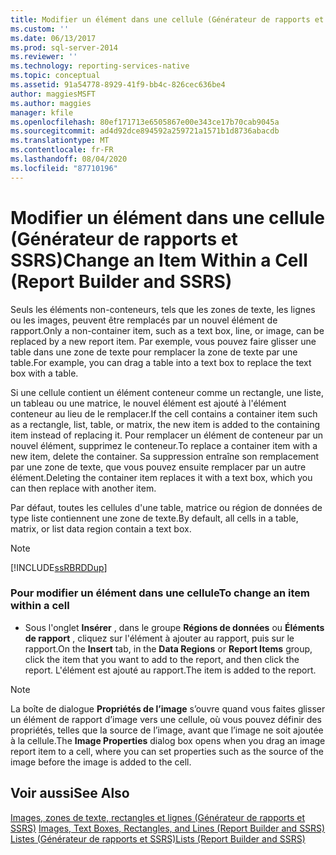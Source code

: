 ```yaml
---
title: Modifier un élément dans une cellule (Générateur de rapports et SSRS) | Microsoft Docs
ms.custom: ''
ms.date: 06/13/2017
ms.prod: sql-server-2014
ms.reviewer: ''
ms.technology: reporting-services-native
ms.topic: conceptual
ms.assetid: 91a54778-8929-41f9-bb4c-826cec636be4
author: maggiesMSFT
ms.author: maggies
manager: kfile
ms.openlocfilehash: 80ef171713e6505867e00e343ce17b70cab9045a
ms.sourcegitcommit: ad4d92dce894592a259721a1571b1d8736abacdb
ms.translationtype: MT
ms.contentlocale: fr-FR
ms.lasthandoff: 08/04/2020
ms.locfileid: "87710196"
---
```

# <a name="change-an-item-within-a-cell-report-builder-and-ssrs"></a><span data-ttu-id="5a950-102">Modifier un élément dans une cellule (Générateur de rapports et SSRS)</span><span class="sxs-lookup"><span data-stu-id="5a950-102">Change an Item Within a Cell (Report Builder and SSRS)</span></span>
  <span data-ttu-id="5a950-103">Seuls les éléments non-conteneurs, tels que les zones de texte, les lignes ou les images, peuvent être remplacés par un nouvel élément de rapport.</span><span class="sxs-lookup"><span data-stu-id="5a950-103">Only a non-container item, such as a text box, line, or image, can be replaced by a new report item.</span></span> <span data-ttu-id="5a950-104">Par exemple, vous pouvez faire glisser une table dans une zone de texte pour remplacer la zone de texte par une table.</span><span class="sxs-lookup"><span data-stu-id="5a950-104">For example, you can drag a table into a text box to replace the text box with a table.</span></span>  
  
 <span data-ttu-id="5a950-105">Si une cellule contient un élément conteneur comme un rectangle, une liste, un tableau ou une matrice, le nouvel élément est ajouté à l'élément conteneur au lieu de le remplacer.</span><span class="sxs-lookup"><span data-stu-id="5a950-105">If the cell contains a container item such as a rectangle, list, table, or matrix, the new item is added to the containing item instead of replacing it.</span></span> <span data-ttu-id="5a950-106">Pour remplacer un élément de conteneur par un nouvel élément, supprimez le conteneur.</span><span class="sxs-lookup"><span data-stu-id="5a950-106">To replace a container item with a new item, delete the container.</span></span> <span data-ttu-id="5a950-107">Sa suppression entraîne son remplacement par une zone de texte, que vous pouvez ensuite remplacer par un autre élément.</span><span class="sxs-lookup"><span data-stu-id="5a950-107">Deleting the container item replaces it with a text box, which you can then replace with another item.</span></span>  
  
 <span data-ttu-id="5a950-108">Par défaut, toutes les cellules d'une table, matrice ou région de données de type liste contiennent une zone de texte.</span><span class="sxs-lookup"><span data-stu-id="5a950-108">By default, all cells in a table, matrix, or list data region contain a text box.</span></span>  
  
> [!NOTE]  
>  [!INCLUDE[ssRBRDDup](../../includes/ssrbrddup-md.md)]  
  
### <a name="to-change-an-item-within-a-cell"></a><span data-ttu-id="5a950-109">Pour modifier un élément dans une cellule</span><span class="sxs-lookup"><span data-stu-id="5a950-109">To change an item within a cell</span></span>  
  
-   <span data-ttu-id="5a950-110">Sous l'onglet **Insérer** , dans le groupe **Régions de données** ou **Éléments de rapport** , cliquez sur l'élément à ajouter au rapport, puis sur le rapport.</span><span class="sxs-lookup"><span data-stu-id="5a950-110">On the **Insert** tab, in the **Data Regions** or **Report Items** group, click the item that you want to add to the report, and then click the report.</span></span> <span data-ttu-id="5a950-111">L'élément est ajouté au rapport.</span><span class="sxs-lookup"><span data-stu-id="5a950-111">The item is added to the report.</span></span>  
  
> [!NOTE]  
>  <span data-ttu-id="5a950-112">La boîte de dialogue **Propriétés de l’image** s’ouvre quand vous faites glisser un élément de rapport d’image vers une cellule, où vous pouvez définir des propriétés, telles que la source de l’image, avant que l’image ne soit ajoutée à la cellule.</span><span class="sxs-lookup"><span data-stu-id="5a950-112">The **Image Properties** dialog box opens when you drag an image report item to a cell, where you can set properties such as the source of the image before the image is added to the cell.</span></span>  
  
## <a name="see-also"></a><span data-ttu-id="5a950-113">Voir aussi</span><span class="sxs-lookup"><span data-stu-id="5a950-113">See Also</span></span>  
 <span data-ttu-id="5a950-114">[Images, zones de texte, rectangles et lignes &#40;Générateur de rapports et SSRS&#41;](rectangles-and-lines-report-builder-and-ssrs.md) </span><span class="sxs-lookup"><span data-stu-id="5a950-114">[Images, Text Boxes, Rectangles, and Lines &#40;Report Builder and SSRS&#41;](rectangles-and-lines-report-builder-and-ssrs.md) </span></span>  
 [<span data-ttu-id="5a950-115">Listes &#40;Générateur de rapports et SSRS&#41;</span><span class="sxs-lookup"><span data-stu-id="5a950-115">Lists &#40;Report Builder and SSRS&#41;</span></span>](tables-matrices-and-lists-report-builder-and-ssrs.md)  
  
  
